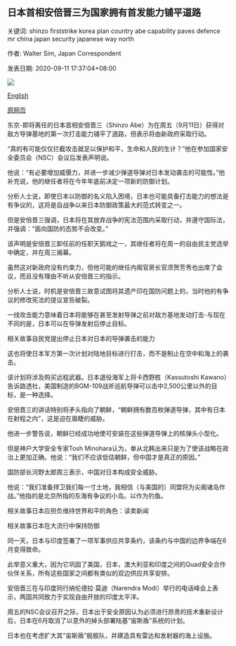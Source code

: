 ## 日本首相安倍晋三为国家拥有首发能力铺平道路

关键词: shinzo firststrike korea plan country abe capability paves defence mr china japan security japanese way north

作者: Walter Sim, Japan Correspondent

发表日期: 2020-09-11 17:37:04+08:00

![](https://www.straitstimes.com/sites/default/files/styles/x_large/public/articles/2020/09/11/tl-japanmissiles-o-110920.jpg?itok=n8Q1-8Ll)

[English](Japanese%20PM%20Shinzo%20Abe%20paves%20way%20for%20country%20to%20have%20first-strike%20capability.md)

[原网页](https://www.straitstimes.com/asia/east-asia/japan-says-will-look-for-better-ways-to-counter-missile-attacks)

东京-即将离任的日本首相安倍晋三（Shinzo Abe）为在周五（9月11日）获得对敌方导弹基地的第一次打击能力铺平了道路，但表示将由新政府采取行动。

“真的有可能仅仅拦截攻击就足以保护和平，生命和人民的生计？”他在参加国家安全委员会（NSC）会议后发表声明说。

他说：“有必要增加威慑力，并进一步减少弹道导弹对日本发动袭击的可能性。”他补充说，他的继任者将在今年年底前决定一项新的防御计划。

分析人士说，即使日本以防御的名义陷入困境，日本也可能具备打击能力的想法是有争议的，这将是自战争以来日本防御政策最大的范式转变之一。

但是安倍晋三强调，日本将在其放弃战争的宪法范围内采取行动，并遵守国际法，并强调：“面向国防的态势不会改变。”

该声明是安倍晋三卸任前的任职天鹅戏之一，其继任者将在周一的自由民主党选举中确定，并在周三揭幕。

虽然这对新政府没有约束力，但他可能的继任内阁官房长官须贺芳秀也出席了会议，而且没有理由不听从安倍晋三的指示。

分析人士说，时机是安倍晋三故意试图将其遗产印在国防问题上的，当时他的有争议的修改宪法的提议宣告破裂。

一线攻击能力意味着日本将能够在甚至发射导弹之前对敌方基地发动打击-与现在不同的是，日本可以在导弹发射后停止目标。

相关故事自民党提出停止日本对日本的导弹袭击的能力

这也将使日本军方第一次计划对陆地目标进行打击，而不是制止在空中和海上的袭击。

该计划将涉及购买远程武器。日本退役海军上将卡西野胜（Kassutoshi Kawano）告诉路透社，美国制造的BGM-109战斧巡航导弹可以击中2,500公里以外的目标，是一种选择。

安倍晋三的讲话特别将矛头指向了朝鲜，“朝鲜拥有数百枚弹道导弹，其中有日本在射程之内”，这是迫在眉睫的威胁。

他进一步警告说，朝鲜已经成功地使可安装在这些弹道导弹上的核弹头小型化。

但是神户大学安全专家Tosh Minohara认为，单从北韩出来只是为了使该战略在政治上更加正确。他说：“我们不应该低估朝鲜，但中国才是真正的原因。”

国防部长河野太郎周三表示，中国对日本构成安全威胁。

他说：“我们准备捍卫我们每一寸土地，我相信（与美国的）同盟将为尖阁诸岛作战。”他指的是北京所指的东海有争议的小岛。以作为钓鱼。

相关故事日本应担负维持世界和平的角色：读卖新闻

相关故事日本在大流行中保持防御

同一天，日本与印度签署了一项军事供应共享条约，该条约与中国的边界争端在6月变得致命。

此举意义重大，因为它巩固了美国，日本，澳大利亚和印度之间的Quad安全合作伙伴关系，所有这些国家之间都有类似的双边供应共享安排。

安倍晋三在与印度同行纳伦德拉·莫迪（Narendra Modi）举行的电话峰会上表示，两国共同致力于实现自由开放的印度太平洋。

周五的NSC会议召开之际，日本出于安全原因认为必须进行昂贵的技术重新设计后，日本在6月取消了以意外的掉头部署陆基“宙斯盾”系统的计划。

日本也在考虑扩大其“宙斯盾”舰舰队，并建造具有雷达和发射器的海上设施。